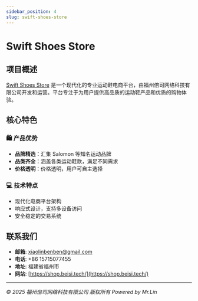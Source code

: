 ```yaml
---
sidebar_position: 4
slug: swift-shoes-store
---
```


# Swift Shoes Store

## 项目概述

[Swift Shoes Store](https://shop.beisi.tech/) 是一个现代化的专业运动鞋电商平台，由福州倍司网络科技有限公司开发和运营。平台专注于为用户提供高品质的运动鞋产品和优质的购物体验。

## 核心特色

### 🛍️ 产品优势

- **品牌精选**：汇集 Salomon 等知名运动品牌
- **品类齐全**：涵盖各类运动鞋款，满足不同需求
- **价格透明**：价格透明，用户可自主选择

### 💻 技术特点

- 现代化电商平台架构
- 响应式设计，支持多设备访问
- 安全稳定的交易系统

## 联系我们

- **邮箱**: xiaolinbenben@gmail.com
- **电话**: +86 15715077455
- **地址**: 福建省福州市
- **网站**: [https://shop.beisi.tech/](https://shop.beisi.tech/)

---

_© 2025 福州倍司网络科技有限公司 版权所有_
_Powered by Mr.Lin_
